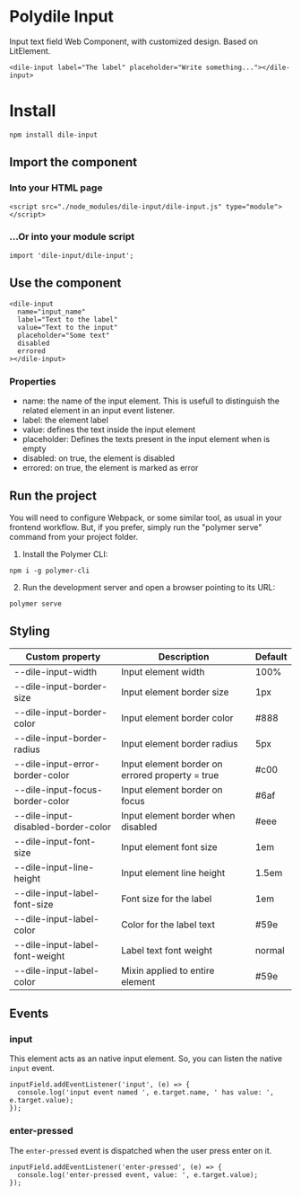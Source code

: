 # Polydile Input

Input text field Web Component, with customized design. Based on LitElement.

```
<dile-input label="The label" placeholder="Write something..."></dile-input>
```

# Install

```
npm install dile-input
```

## Import the component

### Into your HTML page

```
<script src="./node_modules/dile-input/dile-input.js" type="module"></script>

```

### ...Or into your module script

```
import 'dile-input/dile-input';
```

## Use the component

```
<dile-input
  name="input_name"
  label="Text to the label"
  value="Text to the input"
  placeholder="Some text"
  disabled
  errored
></dile-input>
```

### Properties

- name: the name of the input element. This is usefull to distinguish the related element in an input event listener.
- label: the element label
- value: defines the text inside the input element
- placeholder: Defines the texts present in the input element when is empty
- disabled: on true, the element is disabled
- errored: on true, the element is marked as error

## Run the project

You will need to configure Webpack, or some similar tool, as usual in your frontend workflow. But, if you prefer, simply run the "polymer serve" command from your project folder.

1. Install the Polymer CLI:

```npm i -g polymer-cli```

2. Run the development server and open a browser pointing to its URL:

```polymer serve```

## Styling

Custom property | Description | Default
----------------|-------------|---------
--dile-input-width | Input element width | 100%
--dile-input-border-size | Input element border size | 1px
--dile-input-border-color | Input element border color | #888
--dile-input-border-radius | Input element border radius | 5px
--dile-input-error-border-color | Input element border on errored property = true | #c00
--dile-input-focus-border-color | Input element border on focus | #6af
--dile-input-disabled-border-color | Input element border when disabled | #eee
--dile-input-font-size | Input element font size | 1em
--dile-input-line-height | Input element line height | 1.5em
--dile-input-label-font-size | Font size for the label | 1em
--dile-input-label-color | Color for the label text | #59e
--dile-input-label-font-weight | Label text font weight | normal
--dile-input-label-color | Mixin applied to entire element | #59e

## Events

### input

This element acts as an native input element. So, you can listen the native `input` event.

```
inputField.addEventListener('input', (e) => {
  console.log('input event named ', e.target.name, ' has value: ', e.target.value);
});
```

### enter-pressed

The `enter-pressed` event is dispatched when the user press enter on it.

```
inputField.addEventListener('enter-pressed', (e) => {
  console.log('enter-pressed event, value: ', e.target.value);
});
```
